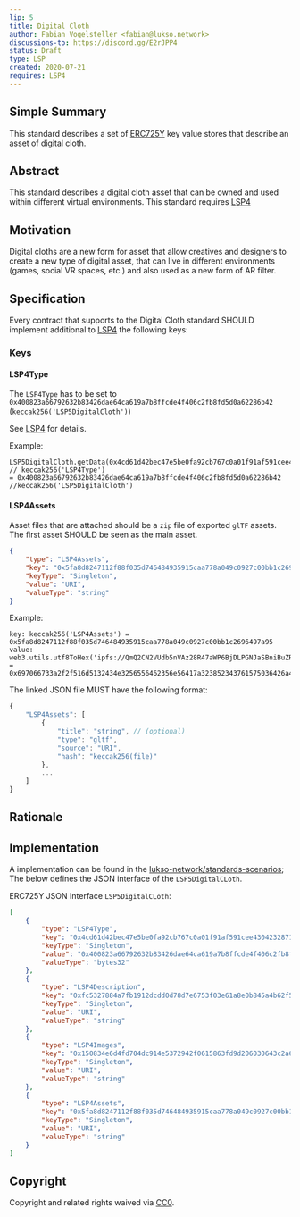 ```yaml
---
lip: 5
title: Digital Cloth
author: Fabian Vogelsteller <fabian@lukso.network> 
discussions-to: https://discord.gg/E2rJPP4
status: Draft
type: LSP
created: 2020-07-21
requires: LSP4
---
```


## Simple Summary
This standard describes a set of [ERC725Y](https://github.com/ethereum/EIPs/blob/master/EIPS/eip-725.md) key value stores that describe an asset of digital cloth.

## Abstract
This standard describes a digital cloth asset that can be owned and used within different virtual environments.
This standard requires [LSP4](https://github.com/lukso-network/LIPs/blob/master/LSPs/LSP-4-DigitalCertificate.md)

## Motivation
Digital cloths are a new form for asset that allow creatives and designers to create a new type of digital asset,
that can live in different environments (games, social VR spaces, etc.) and also used as a new form of AR filter.

## Specification

Every contract that supports to the Digital Cloth standard SHOULD implement additional to [LSP4](https://github.com/lukso-network/LIPs/blob/master/LSPs/LSP-4-DigitalCertificate.md)
the following keys:

### Keys

#### LSP4Type

The `LSP4Type` has to be set to `0x400823a66792632b83426dae64ca619a7b8ffcde4f406c2fb8fd5d0a62286b42` (`keccak256('LSP5DigitalCloth')`)

See [LSP4](https://github.com/lukso-network/LIPs/blob/master/LSPs/LSP-4-DigitalCertificate.md) for details.

Example:
```solidity
LSP5DigitalCloth.getData(0x4cd61d42bec47e5be0fa92cb767c0a01f91af591cee430423287127fe58b66ca) // keccak256('LSP4Type') 
= 0x400823a66792632b83426dae64ca619a7b8ffcde4f406c2fb8fd5d0a62286b42 //keccak256('LSP5DigitalCloth')
```

#### LSP4Assets

Asset files that are attached should be a `zip` file of exported `glTF` assets.
The first asset SHOULD be seen as the main asset.

```json
{
    "type": "LSP4Assets",
    "key": "0x5fa8d8247112f88f035d746484935915caa778a049c0927c00bb1c2696497a95",
    "keyType": "Singleton",
    "value": "URI",
    "valueType": "string"
}
```

Example:
```solidity
key: keccak256('LSP4Assets') = 0x5fa8d8247112f88f035d746484935915caa778a049c0927c00bb1c2696497a95
value: web3.utils.utf8ToHex('ipfs://QmQ2CN2VUdb5nVAz28R47aWP6BjDLPGNJaSBniBuZRs3Jt') = 0x697066733a2f2f516d5132434e3256556462356e56417a323852343761575036426a444c50474e4a6153426e6942755a5273334a74
```

The linked JSON file MUST have the following format:
```js
{
    "LSP4Assets": [
        {
            "title": "string", // (optional)
            "type": "gltf",
            "source": "URI",
            "hash": "keccak256(file)"
        },
        ...
    ]
}
```

## Rationale

## Implementation

A implementation can be found in the [lukso-network/standards-scenarios](https://github.com/lukso-network/standards-scenarios/blob/master/contracts/DigitalCertificate/LSP4DigitalCertificate.sol);
The below defines the JSON interface of the `LSP5DigitalCLoth`.

ERC725Y JSON Interface `LSP5DigitalCLoth`:
```json
[
    {
        "type": "LSP4Type",
        "key": "0x4cd61d42bec47e5be0fa92cb767c0a01f91af591cee430423287127fe58b66ca",
        "keyType": "Singleton",
        "value": "0x400823a66792632b83426dae64ca619a7b8ffcde4f406c2fb8fd5d0a62286b42",
        "valueType": "bytes32"
    },
    {
        "type": "LSP4Description",
        "key": "0xfc5327884a7fb1912dcdd0d78d7e6753f03e61a8e0b845a4b62f5efde472d0a8",
        "keyType": "Singleton",
        "value": "URI",
        "valueType": "string"
    },
    {
        "type": "LSP4Images",
        "key": "0x150834e6d4fd704dc914e5372942f0615863fd9d206030643c2a6391dc6ddbf1",
        "keyType": "Singleton",
        "value": "URI",
        "valueType": "string"
    },
    {
        "type": "LSP4Assets",
        "key": "0x5fa8d8247112f88f035d746484935915caa778a049c0927c00bb1c2696497a95",
        "keyType": "Singleton",
        "value": "URI",
        "valueType": "string"
    }
]
```

## Copyright
Copyright and related rights waived via [CC0](https://creativecommons.org/publicdomain/zero/1.0/).

